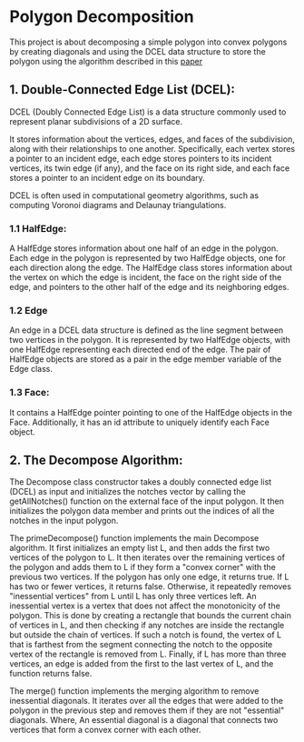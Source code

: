 # Polygon Decomposition
This project is about decomposing a simple polygon into convex polygons
by creating diagonals and using the DCEL data structure to
store the polygon using the algorithm described in this [paper](https://github.com/bharathvariar/Polygon-Decomposition/blob/main/Algorithms%20for%20the%20decomposition%20of%20a%20polygon%20into%20convex.pdf)

## 1. Double-Connected Edge List (DCEL):
DCEL (Doubly Connected Edge List) is a data structure commonly used to represent planar subdivisions of a
2D surface.

It stores information about the vertices, edges, and faces of the subdivision, along with their relationships to
one another. Specifically, each vertex stores a pointer to an incident edge, each edge stores pointers to its
incident vertices, its twin edge (if any), and the face on its right side, and each face stores a pointer to an
incident edge on its boundary.

DCEL is often used in computational geometry algorithms, such as computing Voronoi diagrams and Delaunay
triangulations.

  ### 1.1 HalfEdge:
  A HalfEdge stores information about one half of an edge in the polygon. Each edge in the polygon is represented
  by two HalfEdge objects, one for each direction along the edge. The HalfEdge class stores information about the
  vertex on which the edge is incident, the face on the right side of the edge, and pointers to the other half of the edge
  and its neighboring edges.

  ### 1.2 Edge
  An edge in a DCEL data structure is defined as the line segment between two vertices in the polygon. It is represented by two HalfEdge
  objects, with one HalfEdge representing each directed end of the edge. The pair of HalfEdge objects are stored as a pair in the edge member
  variable of the Edge class.
  
  ### 1.3 Face:
  It contains a HalfEdge pointer pointing to one of the HalfEdge objects in the Face. Additionally, it has an id attribute
  to uniquely identify each Face object.

## 2. The Decompose Algorithm:
The Decompose class constructor takes a doubly connected edge list (DCEL) as input and initializes the notches vector
by calling the getAllNotches() function on the external face of the input polygon. It then initializes the polygon data
member and prints out the indices of all the notches in the input polygon.

The primeDecompose() function implements the main Decompose algorithm. It first initializes an empty list L, and then adds the
first two vertices of the polygon to L. It then iterates over the remaining vertices of the polygon and adds them to L
if they form a "convex corner" with the previous two vertices. If the polygon has only one edge, it returns true. If L
has two or fewer vertices, it returns false. Otherwise, it repeatedly removes "inessential vertices" from L until L has
only three vertices left. An inessential vertex is a vertex that does not affect the monotonicity of the polygon. This
is done by creating a rectangle that bounds the current chain of vertices in L, and then checking if any notches are
inside the rectangle but outside the chain of vertices. If such a notch is found, the vertex of L that is farthest from
the segment connecting the notch to the opposite vertex of the rectangle is removed from L. Finally, if L has more
than three vertices, an edge is added from the first to the last vertex of L, and the function returns false.

The merge() function implements the merging algorithm to remove inessential diagonals. It iterates over all the
edges that were added to the polygon in the previous step and removes them if they are not "essential" diagonals. Where, An essential
diagonal is a diagonal that connects two vertices that form a convex corner with each other.
